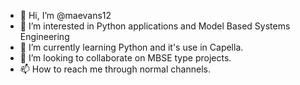 - 👋 Hi, I’m @maevans12
- 👀 I’m interested in Python applications and Model Based Systems Engineering
- 🌱 I’m currently learning Python and it's use in Capella.
- 💞️ I’m looking to collaborate on MBSE type projects.
- 📫 How to reach me through normal channels.

<!---
maevans12/maevans12 is a ✨ special ✨ repository because its `README.md` (this file) appears on your GitHub profile.
You can click the Preview link to take a look at your changes.
--->
